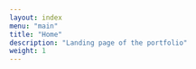 ```yaml
---
layout: index
menu: "main"
title: "Home"
description: "Landing page of the portfolio"
weight: 1
---
```

